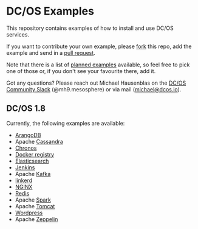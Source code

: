 # DC/OS Examples

This repository contains examples of how to install and use DC/OS services.

If you want to contribute your own example, please [fork](https://help.github.com/articles/fork-a-repo/) this repo, add the example and send in a [pull request](https://help.github.com/articles/about-pull-requests/).

Note that there is a list of [planned examples](https://dcosjira.atlassian.net/issues/?filter=11500) available, so feel free to pick one of those or, if you don't see your favourite there, add it.

Got any questions? Please reach out Michael Hausenblas on the [DC/OS Community Slack](http://chat.dcos.io) (@mh9.mesosphere) or via mail ([michael@dcos.io](mailto:michael@dcos.io)).

## DC/OS 1.8

Currently, the following examples are available:

- [ArangoDB](1.8/arangodb/)
- Apache [Cassandra](1.8/cassandra/)
- [Chronos](1.8/chronos/)
- [Docker registry](1.8/registry/)
- [Elasticsearch](1.8/elasticsearch/)
- [Jenkins](1.8/jenkins/)
- Apache [Kafka](1.8/kafka/)
- [linkerd](1.8/linkerd/)
- [NGINX](1.8/nginx/)
- [Redis](1.8/redis/)
- Apache [Spark](1.8/spark/)
- Apache [Tomcat](1.8/tomcat/)
- [Wordpress](1.8/wordpress/)
- Apache [Zeppelin](1.8/zeppelin/)
